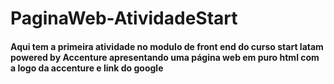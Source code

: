 # PaginaWeb-AtividadeStart
#### Aqui tem a primeira atividade no modulo de front end do curso start latam powered by Accenture apresentando uma página web em puro html com a logo da accenture e link do google
